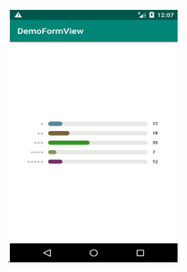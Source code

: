 .<img src="https://github.com/ZTMIDGO/DemoFormView/blob/master/images/Screenshot_1561766827.png" width="300" height="450" />
